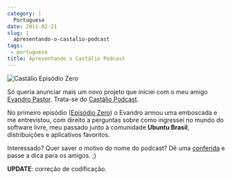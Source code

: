 ```yaml
---
category: |
  Portuguese
date: 2011-02-21
slug: |
  apresentando-o-castalio-podcast
tags:
 - portuguese
title: Apresentando o Castálio Podcast
---
```

![Castálio Episódio Zero](http://blog.ogmaciel.com/wp-content/uploads/2011/02/4342631214_1d27a28700-300x225.jpg)

Só queria anunciar mais um novo projeto que iniciei com o meu amigo
[Evandro Pastor](http://www.quartoestudio.com/). Trata-se do [Castálio
Podcast](http://www.castalio.info/).

No primeiro episódio ([Episódio Zero](http://www.castalio.info/?p=5)) o
Evandro armou uma emboscada e me entrevistou, com direito a perguntas
sobre como ingressei no mundo do software livre, meu passado junto à
comunidade **Ubuntu Brasil**, distribuições e aplicativos favoritos.

Interessado? Quer saver o motivo do nome do podcast? Dê uma
[conferida](http://www.castalio.info/) e passe a dica para os amigos. ;)

**UPDATE**: correção de codificação.
